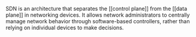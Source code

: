 SDN is an architecture that separates the [[control plane]] from the [[data plane]] in networking devices. It allows network administrators to centrally manage network behavior through software-based controllers, rather than relying on individual devices to make decisions.